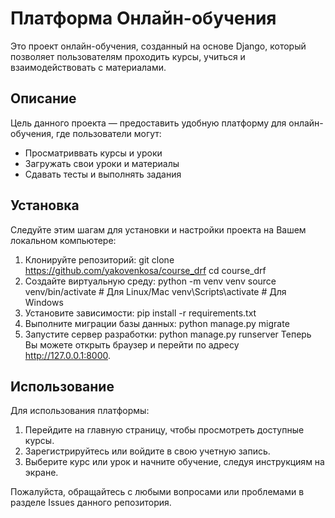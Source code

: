 # Платформа Онлайн-обучения

Это проект онлайн-обучения, созданный на основе Django, который позволяет пользователям проходить курсы, учиться и взаимодействовать с материалами.

## Описание

Цель данного проекта — предоставить удобную платформу для онлайн-обучения, где пользователи могут:

- Просматриввать курсы и уроки
- Загружать свои уроки и материалы
- Сдавать тесты и выполнять задания

## Установка

Следуйте этим шагам для установки и настройки проекта на Вашем локальном компьютере:

1. Клонируйте репозиторий:
    git clone https://github.com/yakovenkosa/course_drf
    cd course_drf
2. Создайте виртуальную среду:
   python -m venv venv
   source venv/bin/activate   # Для Linux/Mac
   venv\Scripts\activate      # Для Windows
3. Установите зависимости:
   pip install -r requirements.txt
4. Выполните миграции базы данных:
   python manage.py migrate
5. Запустите сервер разработки:
   python manage.py runserver
Теперь Вы можете открыть браузер и перейти по адресу http://127.0.0.1:8000. 

## Использование
Для использования платформы:

1. Перейдите на главную страницу, чтобы просмотреть доступные курсы.
2. Зарегистрируйтесь или войдите в свою учетную запись.
3. Выберите курс или урок и начните обучение, следуя инструкциям на экране.

Пожалуйста, обращайтесь с любыми вопросами или проблемами в разделе Issues данного репозитория.

